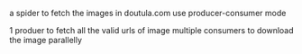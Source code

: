


a spider to fetch the images in doutula.com
use producer-consumer mode

1 produer to fetch all the valid urls of image
multiple consumers to download the image parallelly